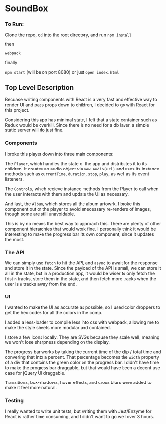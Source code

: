# SoundBox

### To Run:

Clone the repo, cd into the root directory, and run `npm install`

then

`webpack`

finally

`npm start` (will be on port 8080) or just `open index.html`


## Top Level Description

Becuase writing components with React is a very fast and effective way to render UI and pass props down to children, I decided to go with React for this project.

Considering this app has minimal state, I felt that a state container such as Redux would be overkill. Since there is no need for a db layer, a simple static server will do just fine. 

### Components

I broke this player down into three main components:

The `Player`, which handles the state of the app and distributes it to its children. It creates an audio object via `new Audio(url)` and uses its instance methods such as `currentTime`, `duration`, `stop`, `play`, as well as its event listeners. 

The `Controls`, which recieve instance methods from the Player to call when the user interacts with them and update the UI as necessary.

And last, the `Album`, which stores all the album artowrk. I broke this component out of the player to avoid unecessary re-renders of images, though some are still unavoidable.

This is by no means the best way to approach this. There are plenty of other component hierarchies that would work fine. I personally think it would be interesting to make the progress bar its own component, since it updates the most. 

### The API
We can simply use `fetch` to hit the API, and `async` to await for the response and store it in the state. Since the payload of the API is small, we can store it all in the state, but in a production app, it would be wiser to only fetch the frist `n` tracks, store them in the state, and then fetch more tracks when the user is `n` tracks away from the end. 

### UI

I wanted to make the UI as accurate as possible, so I used color droppers to get the hex codes for all the colors in the comp. 

I added a less-loader to compile less into css with webpack, allowing me to make the style sheets more modular and contained. 

I store a few icons locally. They are SVGs because they scale well, meaning we won't lose sharpness depending on the display.

The progress bar works by taking the current time of the clip / total time and convering that into a percent. That percentage becomes the `width` property of a div that contains the green color on the progress bar. I didn't have time to make the progress bar draggable, but that would have been a decent use case for jQuery UI draggable. 

Transitions, box-shadows, hover effects, and cross blurs were added to make it feel more natural.


### Testing

I really wanted to write unit tests, but writing them with Jest/Enzyme for React is rather time consuming, and I didn't want to go well over 3 hours. 

